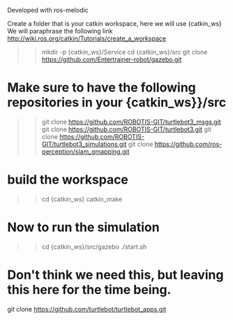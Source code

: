 Developed with ros-melodic

Create a folder that is your catkin workspace, here we will use {catkin_ws}
We will paraphrase the following link http://wiki.ros.org/catkin/Tutorials/create_a_workspace
>> mkdir -p {catkin_ws}/Service
>> cd {catkin_ws}/src
>> git clone https://github.com/Entertrainer-robot/gazebo.git
# Make sure to have the following repositories in your {catkin_ws}}/src
>> git clone https://github.com/ROBOTIS-GIT/turtlebot3_msgs.git
>> git clone https://github.com/ROBOTIS-GIT/turtlebot3.git
>> git clone https://github.com/ROBOTIS-GIT/turtlebot3_simulations.git
>> git clone https://github.com/ros-perception/slam_gmapping.git
# build the workspace
>> cd {catkin_ws}
>> catkin_make

# Now to run the simulation
>> cd {catkin_ws}/src/gazebo
>> ./start.sh





# Don't think we need this, but leaving this here for the time being.
git clone https://github.com/turtlebot/turtlebot_apps.git
